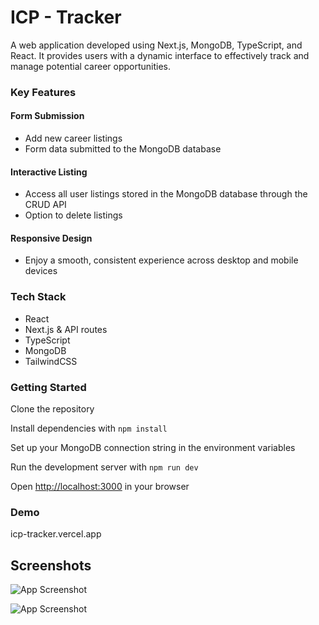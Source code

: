# ICP - Tracker

A web application developed using Next.js, MongoDB, TypeScript, and React. It provides users with a dynamic interface to effectively track and manage potential career opportunities.

### Key Features

#### Form Submission

- Add new career listings
- Form data submitted to the MongoDB database

#### Interactive Listing

- Access all user listings stored in the MongoDB database through the CRUD API
- Option to delete listings

#### Responsive Design

- Enjoy a smooth, consistent experience across desktop and mobile devices

### Tech Stack

- React
- Next.js & API routes
- TypeScript
- MongoDB
- TailwindCSS

### Getting Started

Clone the repository

Install dependencies with `npm install`

Set up your MongoDB connection string in the environment variables

Run the development server with `npm run dev`

Open [http://localhost:3000](http://localhost:3000) in your browser

### Demo

icp-tracker.vercel.app

## Screenshots

![App Screenshot](https://github.com/user-attachments/assets/2b819832-223f-486e-90da-1068f7eeab1f)

![App Screenshot](https://github.com/user-attachments/assets/350bfe49-f2f2-4177-9f36-4fe96420bb39)
